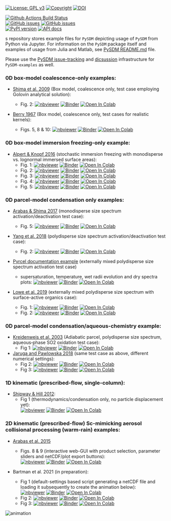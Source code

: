 [![License: GPL v3](https://img.shields.io/badge/License-GPL%20v3-blue.svg)](https://www.gnu.org/licenses/gpl-3.0.html)
[![Copyright](https://img.shields.io/static/v1?label=Copyright&color=249fe2&message=Jagiellonian%20University&)](https://en.uj.edu.pl/)
[![DOI](https://zenodo.org/badge/351755603.svg)](https://zenodo.org/badge/latestdoi/351755603)   

[![Github Actions Build Status](https://github.com/atmos-cloud-sim-uj/PySDM-examples/workflows/PySDM-examples/badge.svg?branch=main)](https://github.com/atmos-cloud-sim-uj/PySDM-examples/actions)    
[![GitHub issues](https://img.shields.io/github/issues-pr/atmos-cloud-sim-uj/PySDM-examples.svg?logo=github&logoColor=white)](https://github.com/atmos-cloud-sim-uj/PySDM-examples/pulls?q=)
[![GitHub issues](https://img.shields.io/github/issues-pr-closed/atmos-cloud-sim-uj/PySDM-examples.svg?logo=github&logoColor=white)](https://github.com/atmos-cloud-sim-uj/PySDM-examples/pulls?q=is:closed)    
[![PyPI version](https://badge.fury.io/py/PySDM-examples.svg)](https://pypi.org/project/PySDM-examples)
[![API docs](https://img.shields.io/badge/API_docs-pdoc3-blue.svg)](https://atmos-cloud-sim-uj.github.io/PySDM-examples/)

s repository stores example files for `PySDM` depicting usage of `PySDM` from Python via Jupyter.
For information on the `PySDM` package itself and examples of usage from Julia and Matlab, 
see [PySDM README.md](https://github.com/atmos-cloud-sim-uj/PySDM/blob/master/README.md) file.

Please use the [PySDM issue-tracking](https://github.com/atmos-cloud-sim-uj/PySDM/issues) and [dicsussion](https://github.com/atmos-cloud-sim-uj/PySDM/discussions) infrastructure for `PySDM-examples` as well.

### 0D box-model coalescence-only examples:
- [Shima et al. 2009](http://doi.org/10.1002/qj.441) (Box model, coalescence only, test case employing Golovin analytical solution):
    - Fig. 2:
      [![nbviewer](https://raw.githubusercontent.com/jupyter/design/master/logos/Badges/nbviewer_badge.svg)](https://nbviewer.jupyter.org/github/atmos-cloud-sim-uj/PySDM-examples/blob/main/PySDM_examples/Shima_et_al_2009/fig_2.ipynb)
      [![Binder](https://mybinder.org/badge_logo.svg)](https://mybinder.org/v2/gh/atmos-cloud-sim-uj/PySDM-examples.git/main?urlpath=lab/tree/PySDM_examples/Shima_et_al_2009/fig_2.ipynb)
      [![Open In Colab](https://colab.research.google.com/assets/colab-badge.svg)](https://colab.research.google.com/github/atmos-cloud-sim-uj/PySDM-examples/blob/main/PySDM_examples/Shima_et_al_2009/fig_2.ipynb)    
  
- [Berry 1967](https://doi.org/10.1175/1520-0469(1967)024<0688:CDGBC>2.0.CO;2) (Box model, coalescence only, test cases for realistic kernels):
    - Figs. 5, 8 & 10:
     [![nbviewer](https://raw.githubusercontent.com/jupyter/design/master/logos/Badges/nbviewer_badge.svg)](https://nbviewer.jupyter.org/github/atmos-cloud-sim-uj/PySDM-examples/blob/main/PySDM_examples/Berry_1967/figs_5_8_10.ipynb) 
     [![Binder](https://mybinder.org/badge_logo.svg)](https://mybinder.org/v2/gh/atmos-cloud-sim-uj/PySDM-examples.git/main?urlpath=lab/tree/PySDM_examples/Berry_1967/figs_5_8_10.ipynb)
     [![Open In Colab](https://colab.research.google.com/assets/colab-badge.svg)](https://colab.research.google.com/github/atmos-cloud-sim-uj/PySDM-examples/blob/main/PySDM_examples/Berry_1967/figs_5_8_10.ipynb)
  
### 0D box-model immersion freezing-only example:
- [Alpert & Knopf 2016](https://doi.org/10.5194/acp-16-2083-2016) (stochastic immersion freezing with monodisperse vs. lognormal immersed surface areas):
  - Fig. 1:
      [![nbviewer](https://raw.githubusercontent.com/jupyter/design/master/logos/Badges/nbviewer_badge.svg)](https://nbviewer.jupyter.org/github/atmos-cloud-sim-uj/PySDM-examples/blob/main/PySDM_examples/Alpert_and_Knopf_2016/fig_1.ipynb)
      [![Binder](https://mybinder.org/badge_logo.svg)](https://mybinder.org/v2/gh/atmos-cloud-sim-uj/PySDM-examples.git/main?urlpath=lab/tree/PySDM_examples/Alpert_and_Knopf_2016/fig_1.ipynb)
      [![Open In Colab](https://colab.research.google.com/assets/colab-badge.svg)](https://colab.research.google.com/github/atmos-cloud-sim-uj/PySDM-examples/blob/main/PySDM_examples/Alpert_and_Knopf_2016/fig_1.ipynb)    
  - Fig. 2:
      [![nbviewer](https://raw.githubusercontent.com/jupyter/design/master/logos/Badges/nbviewer_badge.svg)](https://nbviewer.jupyter.org/github/atmos-cloud-sim-uj/PySDM-examples/blob/main/PySDM_examples/Alpert_and_Knopf_2016/fig_2.ipynb)
      [![Binder](https://mybinder.org/badge_logo.svg)](https://mybinder.org/v2/gh/atmos-cloud-sim-uj/PySDM-examples.git/main?urlpath=lab/tree/PySDM_examples/Alpert_and_Knopf_2016/fig_2.ipynb)
      [![Open In Colab](https://colab.research.google.com/assets/colab-badge.svg)](https://colab.research.google.com/github/atmos-cloud-sim-uj/PySDM-examples/blob/main/PySDM_examples/Alpert_and_Knopf_2016/fig_2.ipynb)    
  - Fig. 3:
      [![nbviewer](https://raw.githubusercontent.com/jupyter/design/master/logos/Badges/nbviewer_badge.svg)](https://nbviewer.jupyter.org/github/atmos-cloud-sim-uj/PySDM-examples/blob/main/PySDM_examples/Alpert_and_Knopf_2016/fig_3.ipynb)
      [![Binder](https://mybinder.org/badge_logo.svg)](https://mybinder.org/v2/gh/atmos-cloud-sim-uj/PySDM-examples.git/main?urlpath=lab/tree/PySDM_examples/Alpert_and_Knopf_2016/fig_3.ipynb)
      [![Open In Colab](https://colab.research.google.com/assets/colab-badge.svg)](https://colab.research.google.com/github/atmos-cloud-sim-uj/PySDM-examples/blob/main/PySDM_examples/Alpert_and_Knopf_2016/fig_3.ipynb)    
  - Fig. 4: 
      [![nbviewer](https://raw.githubusercontent.com/jupyter/design/master/logos/Badges/nbviewer_badge.svg)](https://nbviewer.jupyter.org/github/atmos-cloud-sim-uj/PySDM-examples/blob/main/PySDM_examples/Alpert_and_Knopf_2016/fig_4.ipynb)
      [![Binder](https://mybinder.org/badge_logo.svg)](https://mybinder.org/v2/gh/atmos-cloud-sim-uj/PySDM-examples.git/main?urlpath=lab/tree/PySDM_examples/Alpert_and_Knopf_2016/fig_4.ipynb)
      [![Open In Colab](https://colab.research.google.com/assets/colab-badge.svg)](https://colab.research.google.com/github/atmos-cloud-sim-uj/PySDM-examples/blob/main/PySDM_examples/Alpert_and_Knopf_2016/fig_4.ipynb)    
  - Fig. 5:
      [![nbviewer](https://raw.githubusercontent.com/jupyter/design/master/logos/Badges/nbviewer_badge.svg)](https://nbviewer.jupyter.org/github/atmos-cloud-sim-uj/PySDM-examples/blob/main/PySDM_examples/Alpert_and_Knopf_2016/fig_5.ipynb)
      [![Binder](https://mybinder.org/badge_logo.svg)](https://mybinder.org/v2/gh/atmos-cloud-sim-uj/PySDM-examples.git/main?urlpath=lab/tree/PySDM_examples/Alpert_and_Knopf_2016/fig_5.ipynb)
      [![Open In Colab](https://colab.research.google.com/assets/colab-badge.svg)](https://colab.research.google.com/github/atmos-cloud-sim-uj/PySDM-examples/blob/main/PySDM_examples/Alpert_and_Knopf_2016/fig_5.ipynb)    
  
### 0D parcel-model condensation only examples:
- [Arabas & Shima 2017](http://dx.doi.org/10.5194/npg-24-535-2017) (monodisperse size spectrum activation/deactivation test case):
  - Fig. 5:
    [![nbviewer](https://raw.githubusercontent.com/jupyter/design/master/logos/Badges/nbviewer_badge.svg)](https://nbviewer.jupyter.org/github/atmos-cloud-sim-uj/PySDM-examples/blob/main/PySDM_examples/Arabas_and_Shima_2017/fig_5.ipynb)
    [![Binder](https://mybinder.org/badge_logo.svg)](https://mybinder.org/v2/gh/atmos-cloud-sim-uj/PySDM-examples.git/main?urlpath=lab/tree/PySDM_examples/Arabas_and_Shima_2017/fig_5.ipynb)
    [![Open In Colab](https://colab.research.google.com/assets/colab-badge.svg)](https://colab.research.google.com/github/atmos-cloud-sim-uj/PySDM-examples/blob/main/PySDM_examples/Arabas_and_Shima_2017/fig_5.ipynb)    
  
- [Yang et al. 2018](https://doi.org/10.5194/acp-18-7313-2018) (polydisperse size spectrum activation/deactivation test case):
  - Fig. 2:
    [![nbviewer](https://raw.githubusercontent.com/jupyter/design/master/logos/Badges/nbviewer_badge.svg)](https://nbviewer.jupyter.org/github/atmos-cloud-sim-uj/PySDM-examples/blob/main/PySDM_examples/Yang_et_al_2018/fig_2.ipynb)
    [![Binder](https://mybinder.org/badge_logo.svg)](https://mybinder.org/v2/gh/atmos-cloud-sim-uj/PySDM-examples.git/main?urlpath=lab/tree/PySDM_examples/Yang_et_al_2018/fig_2.ipynb)
    [![Open In Colab](https://colab.research.google.com/assets/colab-badge.svg)](https://colab.research.google.com/github/atmos-cloud-sim-uj/PySDM-examples/blob/main/PySDM_examples/Yang_et_al_2018/fig_2.ipynb)

- [Pyrcel documentation example](https://pyrcel.readthedocs.io/en/latest/examples/basic_run.html) (externally mixed polydisperse size spectrum activation test case)
  - supersaturation, temperature, wet radii evolution and dry spectra plots:
    [![nbviewer](https://raw.githubusercontent.com/jupyter/design/master/logos/Badges/nbviewer_badge.svg)](https://nbviewer.jupyter.org/github/atmos-cloud-sim-uj/PySDM-examples/blob/main/PySDM_examples/Pyrcel/example_basic_run.ipynb)
    [![Binder](https://mybinder.org/badge_logo.svg)](https://mybinder.org/v2/gh/atmos-cloud-sim-uj/PySDM-examples.git/main?urlpath=PySDM_examples/Pyrcel/example_basic_run.ipynb)
    [![Open In Colab](https://colab.research.google.com/assets/colab-badge.svg)](https://colab.research.google.com/github/atmos-cloud-sim-uj/PySDM-examples/blob/main/PySDM_examples/Pyrcel/example_basic_run.ipynb)

- [Lowe et al. 2019](https://doi.org/10.1038/s41467-019-12982-0) (externally mixed polydisperse size spectrum with surface-active organics case):
  - Fig. 1: 
    [![nbviewer](https://raw.githubusercontent.com/jupyter/design/master/logos/Badges/nbviewer_badge.svg)](https://nbviewer.jupyter.org/github/atmos-cloud-sim-uj/PySDM-examples/blob/main/PySDM_examples/Lowe_et_al_2019/fig_1.ipynb)
    [![Binder](https://mybinder.org/badge_logo.svg)](https://mybinder.org/v2/gh/atmos-cloud-sim-uj/PySDM-examples.git/main?urlpath=lab/tree/PySDM_examples/Lowe_et_al_2019/fig_1.ipynb)
    [![Open In Colab](https://colab.research.google.com/assets/colab-badge.svg)](https://colab.research.google.com/github/atmos-cloud-sim-uj/PySDM-examples/blob/main/PySDM_examples/Lowe_et_al_2019/fig_1.ipynb)
  - Fig. 2:
    [![nbviewer](https://raw.githubusercontent.com/jupyter/design/master/logos/Badges/nbviewer_badge.svg)](https://nbviewer.jupyter.org/github/atmos-cloud-sim-uj/PySDM-examples/blob/main/PySDM_examples/Lowe_et_al_2019/fig_2.ipynb)
    [![Binder](https://mybinder.org/badge_logo.svg)](https://mybinder.org/v2/gh/atmos-cloud-sim-uj/PySDM-examples.git/main?urlpath=lab/tree/PySDM_examples/Lowe_et_al_2019/fig_2.ipynb)
    [![Open In Colab](https://colab.research.google.com/assets/colab-badge.svg)](https://colab.research.google.com/github/atmos-cloud-sim-uj/PySDM-examples/blob/main/PySDM_examples/Lowe_et_al_2019/fig_2.ipynb)

### 0D parcel-model condensation/aqueous-chemistry example:
- [Kreidenweis et al. 2003](https://doi.org/10.1029/2002JD002697) (Adiabatic parcel, polydisperse size spectrum, aqueous‐phase SO2 oxidation test case):
  - Fig 1:
    [![nbviewer](https://raw.githubusercontent.com/jupyter/design/master/logos/Badges/nbviewer_badge.svg)](https://nbviewer.jupyter.org/github/atmos-cloud-sim-uj/PySDM-examples/blob/main/PySDM_examples/Kreidenweis_et_al_2003/fig_1.ipynb)
    [![Binder](https://mybinder.org/badge_logo.svg)](https://mybinder.org/v2/gh/atmos-cloud-sim-uj/PySDM-examples.git/main?urlpath=lab/tree/PySDM_examples/Kreidenweis_et_al_2003/fig_1.ipynb)
    [![Open In Colab](https://colab.research.google.com/assets/colab-badge.svg)](https://colab.research.google.com/github/atmos-cloud-sim-uj/PySDM-examples/blob/main/PySDM_examples/Kreidenweis_et_al_2003/fig_1.ipynb)
- [Jaruga and Pawlowska 2018](https://doi.org/10.5194/gmd-11-3623-2018) (same test case as above, different numerical settings):
  - Fig 2:
    [![nbviewer](https://raw.githubusercontent.com/jupyter/design/master/logos/Badges/nbviewer_badge.svg)](https://nbviewer.jupyter.org/github/atmos-cloud-sim-uj/PySDM-examples/blob/main/PySDM_examples/Jaruga_and_Pawlowska_2018/fig_2.ipynb)
    [![Binder](https://mybinder.org/badge_logo.svg)](https://mybinder.org/v2/gh/atmos-cloud-sim-uj/PySDM-examples.git/main?urlpath=lab/tree/PySDM_examples/Jaruga_and_Pawlowska_2018/fig_2.ipynb)
    [![Open In Colab](https://colab.research.google.com/assets/colab-badge.svg)](https://colab.research.google.com/github/atmos-cloud-sim-uj/PySDM-examples/blob/main/PySDM_examples/Jaruga_and_Pawlowska_2018/fig_2.ipynb)    
  - Fig 3:
    [![nbviewer](https://raw.githubusercontent.com/jupyter/design/master/logos/Badges/nbviewer_badge.svg)](https://nbviewer.jupyter.org/github/atmos-cloud-sim-uj/PySDM-examples/blob/main/PySDM_examples/Jaruga_and_Pawlowska_2018/fig_3.ipynb)
    [![Binder](https://mybinder.org/badge_logo.svg)](https://mybinder.org/v2/gh/atmos-cloud-sim-uj/PySDM-examples.git/main?urlpath=lab/tree/PySDM_examples/Jaruga_and_Pawlowska_2018/fig_3.ipynb)
    [![Open In Colab](https://colab.research.google.com/assets/colab-badge.svg)](https://colab.research.google.com/github/atmos-cloud-sim-uj/PySDM-examples/blob/main/PySDM_examples/Jaruga_and_Pawlowska_2018/fig_3.ipynb)    

### 1D kinematic (prescribed-flow, single-column):  
- [Shipway & Hill 2012](https://doi.org/10.1002/qj.1913):
  - Fig 1 (thermodynamics/condensation only, no particle displacement yet):   
    [![nbviewer](https://raw.githubusercontent.com/jupyter/design/master/logos/Badges/nbviewer_badge.svg)](https://nbviewer.jupyter.org/github/atmos-cloud-sim-uj/PySDM-examples/blob/main/PySDM_examples/Shipway_and_Hill_2012/fig_1.ipynb)
    [![Binder](https://mybinder.org/badge_logo.svg)](https://mybinder.org/v2/gh/atmos-cloud-sim-uj/PySDM-examples.git/main?urlpath=lab/tree/PySDM_examples/Shipway_and_Hill_2012/fig_1.ipynb)
    [![Open In Colab](https://colab.research.google.com/assets/colab-badge.svg)](https://colab.research.google.com/github/atmos-cloud-sim-uj/PySDM-examples/blob/main/PySDM_examples/Shipway_and_Hill_2012/fig_1.ipynb)

### 2D kinematic (prescribed-flow) Sc-mimicking aerosol collisional processing (warm-rain) examples:
- [Arabas et al. 2015](https://doi.org/10.5194/gmd-8-1677-2015) 
  - Figs. 8 & 9 (interactive web-GUI with product selection, parameter sliders and netCDF/plot export buttons):    
    [![nbviewer](https://raw.githubusercontent.com/jupyter/design/master/logos/Badges/nbviewer_badge.svg)](https://nbviewer.jupyter.org/github/atmos-cloud-sim-uj/PySDM-examples/blob/main/PySDM_examples/Arabas_et_al_2015/demo.ipynb)
    [![Binder](https://mybinder.org/badge_logo.svg)](https://mybinder.org/v2/gh/atmos-cloud-sim-uj/PySDM-examples.git/main?urlpath=lab/tree/PySDM_examples/Arabas_et_al_2015/demo.ipynb)
    [![Open In Colab](https://colab.research.google.com/assets/colab-badge.svg)](https://colab.research.google.com/github/atmos-cloud-sim-uj/PySDM-examples/blob/main/PySDM_examples/Arabas_et_al_2015/demo.ipynb)       
  
- Bartman et al. 2021 (in preparation):
  - Fig 1 (default-settings based script generating a netCDF file and loading it subsequently to create the animation below):    
    [![nbviewer](https://raw.githubusercontent.com/jupyter/design/master/logos/Badges/nbviewer_badge.svg)](https://nbviewer.jupyter.org/github/atmos-cloud-sim-uj/PySDM-examples/blob/main/PySDM_examples/Bartman_et_al_2021/demo.ipynb)
    [![Binder](https://mybinder.org/badge_logo.svg)](https://mybinder.org/v2/gh/atmos-cloud-sim-uj/PySDM-examples.git/main?urlpath=lab/tree/PySDM_examples/Bartman_et_al_2021/demo.ipynb)
    [![Open In Colab](https://colab.research.google.com/assets/colab-badge.svg)](https://colab.research.google.com/github/atmos-cloud-sim-uj/PySDM-examples/blob/main/PySDM_examples/Bartman_et_al_2021/demo.ipynb)       
  - Fig 2:
    [![nbviewer](https://raw.githubusercontent.com/jupyter/design/master/logos/Badges/nbviewer_badge.svg)](https://nbviewer.jupyter.org/github/atmos-cloud-sim-uj/PySDM-examples/blob/main/PySDM_examples/Bartman_et_al_2021/demo_fig2.ipynb)
    [![Binder](https://mybinder.org/badge_logo.svg)](https://mybinder.org/v2/gh/atmos-cloud-sim-uj/PySDM-examples.git/main?urlpath=lab/tree/PySDM_examples/Bartman_et_al_2021/demo_fig2.ipynb)
    [![Open In Colab](https://colab.research.google.com/assets/colab-badge.svg)](https://colab.research.google.com/github/atmos-cloud-sim-uj/PySDM-examples/blob/main/PySDM_examples/Bartman_et_al_2021/demo_fig2.ipynb)
  - Fig 3:
    [![nbviewer](https://raw.githubusercontent.com/jupyter/design/master/logos/Badges/nbviewer_badge.svg)](https://nbviewer.jupyter.org/github/atmos-cloud-sim-uj/PySDM-examples/blob/main/PySDM_examples/Bartman_et_al_2021/demo_fig3.ipynb)
    [![Binder](https://mybinder.org/badge_logo.svg)](https://mybinder.org/v2/gh/atmos-cloud-sim-uj/PySDM-examples.git/main?urlpath=lab/tree/PySDM_examples/Bartman_et_al_2021/demo_fig3.ipynb)
    [![Open In Colab](https://colab.research.google.com/assets/colab-badge.svg)](https://colab.research.google.com/github/atmos-cloud-sim-uj/PySDM-examples/blob/main/PySDM_examples/Bartman_et_al_2021/demo_fig3.ipynb)       
  
![animation](https://github.com/atmos-cloud-sim-uj/PySDM/wiki/files/kinematic_2D_example.gif)
